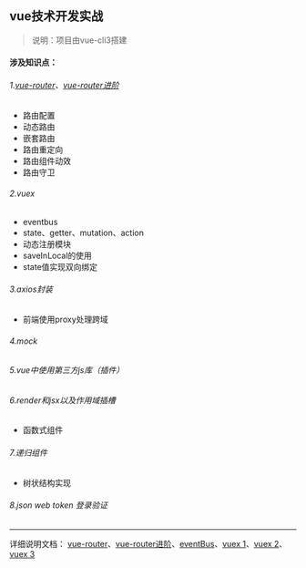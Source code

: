 ## vue技术开发实战 

>说明：项目由vue-cli3搭建

#### 涉及知识点：
###### 1.[vue-router](http://note.youdao.com/noteshare?id=2789b70b850a56358cec079762e83ab7&sub=FA50B242E1C74F0C95A96E23B8DD6EE4)、[vue-router进阶](http://note.youdao.com/noteshare?id=b55eeced89ecb5f389cde0edef48b6fb&sub=F84F52608D3E40A488FB010CFF44BA9D)
- 路由配置
- 动态路由
- 嵌套路由
- 路由重定向
- 路由组件动效
- 路由守卫
###### 2.vuex
- eventbus
- state、getter、mutation、action
- 动态注册模块
- saveInLocal的使用
- state值实现双向绑定
###### 3.axios封装
- 前端使用proxy处理跨域
###### 4.mock
###### 5.vue中使用第三方js库（插件）
###### 6.render和jsx以及作用域插槽
- 函数式组件
###### 7.递归组件
- 树状结构实现
###### 8.json web token 登录验证
---
详细说明文档：
[vue-router](http://note.youdao.com/noteshare?id=2789b70b850a56358cec079762e83ab7&sub=FA50B242E1C74F0C95A96E23B8DD6EE4)、[vue-router进阶](http://note.youdao.com/noteshare?id=b55eeced89ecb5f389cde0edef48b6fb&sub=F84F52608D3E40A488FB010CFF44BA9D)、[eventBus](http://note.youdao.com/noteshare?id=40f54af1a4560c5a18f08d7536da228e&sub=30189047C760440FA0650C00AC260A38)、[vuex 1](http://note.youdao.com/noteshare?id=071ab79ef3e54e574df5c55bf6103a81&sub=4DE34CF79B8D41568E81F10B084163CF)、[vuex 2](http://note.youdao.com/noteshare?id=fe222954f339bec3f31311a3c50e7b0f&sub=FB581DA9CFBE4EA594FB471AC3294726)、[vuex 3](http://note.youdao.com/noteshare?id=41edc7bea91463cd8ef0360a3192e543&sub=AF38CF73F1484B499C7AEEA13B649498)

